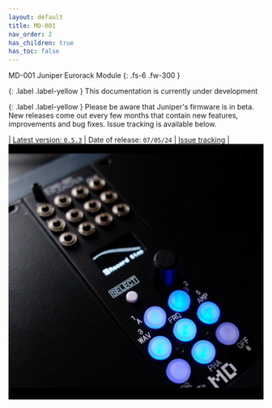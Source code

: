 ```yaml
---
layout: default
title: MD-001
nav_order: 2
has_children: true
has_toc: false
---
```


MD-001 Juniper Eurorack Module
{: .fs-6 .fw-300 }

{: .label .label-yellow }
This documentation is currently under development

{: .label .label-yellow }
Please be aware that Juniper's firmware is in beta. New releases come out every few months that contain new features, improvements and bug fixes. Issue tracking is available below.

| [Latest version: `0.5.3`](/md001/changelog.html)
| Date of release: `07/05/24`
| <a href="https://github.com/mnemonicdevices/md001/issues">Issue tracking</a>
| <img src="/images/md001-banner.jpeg" max-width="800px" />
